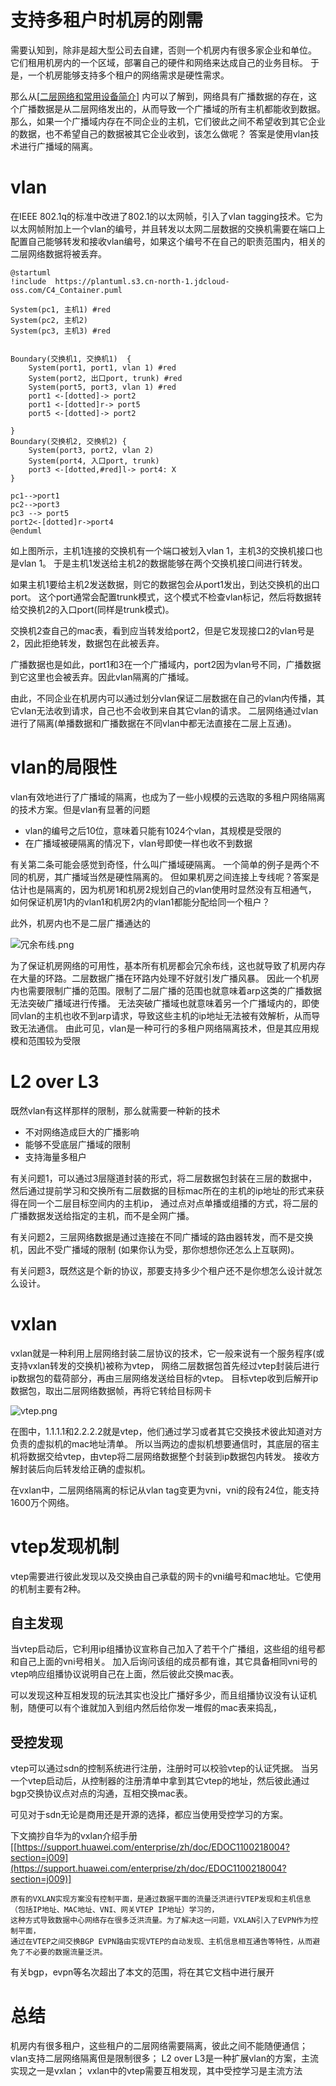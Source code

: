 # 支持多租户时机房的刚需

需要认知到，除非是超大型公司去自建，否则一个机房内有很多家企业和单位。
它们租用机房内的一个区域，部署自己的硬件和网络来达成自己的业务目标。
于是，一个机房能够支持多个租户的网络需求是硬性需求。

那么从[[二层网络和常用设备简介](..%2F%E4%BA%8C%E5%B1%82%E7%BD%91%E7%BB%9C%E5%92%8C%E5%B8%B8%E7%94%A8%E8%AE%BE%E5%A4%87%E7%AE%80%E4%BB%8B)]
内可以了解到，网络具有广播数据的存在，这个广播数据是从二层网络发出的，从而导致一个广播域的所有主机都能收到数据。
那么，如果一个广播域内存在不同企业的主机，它们彼此之间不希望收到其它企业的数据，也不希望自己的数据被其它企业收到，该怎么做呢？
答案是使用vlan技术进行广播域的隔离。

# vlan

在IEEE 802.1q的标准中改进了802.1的以太网帧，引入了vlan
tagging技术。它为以太网帧附加上一个vlan的编号，并且转发以太网二层数据的交换机需要在端口上配置自己能够转发和接收vlan编号，如果这个编号不在自己的职责范围内，相关的二层网络数据将被丢弃。

```plantuml
@startuml
!include  https://plantuml.s3.cn-north-1.jdcloud-oss.com/C4_Container.puml

System(pc1, 主机1) #red
System(pc2, 主机2)
System(pc3, 主机3) #red


Boundary(交换机1, 交换机1)  {
    System(port1, port1, vlan 1) #red
    System(port2, 出口port, trunk) #red
    System(port5, port3, vlan 1) #red
    port1 <-[dotted]-> port2
    port1 <-[dotted]r-> port5
    port5 <-[dotted]-> port2
   
}
Boundary(交换机2, 交换机2) {
    System(port3, port2, vlan 2)
    System(port4, 入口port, trunk)
    port3 <-[dotted,#red]l-> port4: X
} 

pc1-->port1
pc2-->port3
pc3 --> port5
port2<-[dotted]r->port4
@enduml
```

如上图所示，主机1连接的交换机有一个端口被划入vlan 1，主机3的交换机接口也是vlan 1。
于是主机1发送给主机2的数据能够在两个交换机接口间进行转发。

如果主机1要给主机2发送数据，则它的数据包会从port1发出，到达交换机的出口port。
这个port通常会配置trunk模式，这个模式不检查vlan标记，然后将数据转给交换机2的入口port(同样是trunk模式)。

交换机2查自己的mac表，看到应当转发给port2，但是它发现接口2的vlan号是2，因此拒绝转发，数据包在此被丢弃。

广播数据也是如此，port1和3在一个广播域内，port2因为vlan号不同，广播数据到它这里也会被丢弃。因此vlan隔离的广播域。

由此，不同企业在机房内可以通过划分vlan保证二层数据在自己的vlan内传播，其它vlan无法收到请求，自己也不会收到来自其它vlan的请求。
二层网络通过vlan进行了隔离(单播数据和广播数据在不同vlan中都无法直接在二层上互通)。

# vlan的局限性

vlan有效地进行了广播域的隔离，也成为了一些小规模的云选取的多租户网络隔离的技术方案。但是vlan有显著的问题

* vlan的编号之后10位，意味着只能有1024个vlan，其规模是受限的
* 在广播域被硬隔离的情况下，vlan号即使一样也收不到数据

有关第二条可能会感觉到奇怪，什么叫广播域硬隔离。
一个简单的例子是两个不同的机房，其广播域当然是硬性隔离的。
但如果机房之间连接上专线呢？答案是估计也是隔离的，因为机房1和机房2规划自己的vlan使用时显然没有互相通气，
如何保证机房1内的vlan1和机房2内的vlan1都能分配给同一个租户？

此外，机房内也不是二层广播通达的

![冗余布线.png](冗余布线.png)

为了保证机房网络的可用性，基本所有机房都会冗余布线，这也就导致了机房内存在大量的环路。二层数据广播在环路内处理不好就引发广播风暴。
因此一个机房内也需要限制广播的范围。限制了二层广播的范围也就意味着arp这类的广播数据无法突破广播域进行传播。
无法突破广播域也就意味着另一个广播域内的，即使同vlan的主机也收不到arp请求，导致这些主机的ip地址无法被有效解析，从而导致无法通信。
由此可见，vlan是一种可行的多租户网络隔离技术，但是其应用规模和范围较为受限

# L2 over L3

既然vlan有这样那样的限制，那么就需要一种新的技术

* 不对网络造成巨大的广播影响
* 能够不受底层广播域的限制
* 支持海量多租户

有关问题1，可以通过3层隧道封装的形式，将二层数据包封装在三层的数据中，
然后通过提前学习和交换所有二层数据的目标mac所在的主机的ip地址的形式来获得在同一个二层目标空间内的主机ip，
通过点对点单播或组播的方式，将二层的广播数据发送给指定的主机，而不是全网广播。

有关问题2，三层网络数据是通过连接在不同广播域的路由器转发，而不是交换机，因此不受广播域的限制
(如果你认为受，那你想想你还怎么上互联网)。

有关问题3，既然这是个新的协议，那要支持多少个租户还不是你想怎么设计就怎么设计。

# vxlan

vxlan就是一种利用上层网络封装二层协议的技术，它一般来说有一个服务程序(或支持vxlan转发的交换机)被称为vtep，
网络二层数据包首先经过vtep封装后进行ip数据包的载荷部分，再由三层网络发送给目标的vtep。
目标vtep收到后解开ip数据包，取出二层网络数据帧，再将它转给目标网卡

![vtep.png](vtep.png)

在图中，1.1.1.1和2.2.2.2就是vtep，他们通过学习或者其它交换技术彼此知道对方负责的虚拟机的mac地址清单。
所以当两边的虚拟机想要通信时，其底层的宿主机将数据交给vtep，由vtep将二层网络数据整个封装到ip数据包内转发。
接收方解封装后向后转发给正确的虚拟机。

在vxlan中，二层网络隔离的标记从vlan tag变更为vni，vni的段有24位，能支持1600万个网络。

# vtep发现机制

vtep需要进行彼此发现以及交换由自己承载的网卡的vni编号和mac地址。它使用的机制主要有2种。

## 自主发现

当vtep启动后，它利用ip组播协议宣称自己加入了若干个广播组，这些组的组号都和自己上面的vni号相关。
加入后询问该组的成员都有谁，其它具备相同vni号的vtep响应组播协议说明自己在上面，然后彼此交换mac表。

可以发现这种互相发现的玩法其实也没比广播好多少，而且组播协议没有认证机制，随便可以有个谁就加入到组内然后给你发一堆假的mac表来捣乱，

## 受控发现

vtep可以通过sdn的控制系统进行注册，注册时可以校验vtep的认证凭据。
当另一个vtep启动后，从控制器的注册清单中拿到其它vtep的地址，然后彼此通过bgp交换协议点对点的沟通，互相交换mac表。

可见对于sdn无论是商用还是开源的选择，都应当使用受控学习的方案。

下文摘抄自华为的vxlan介绍手册[[https://support.huawei.com/enterprise/zh/doc/EDOC1100218004?section=j009](https://support.huawei.com/enterprise/zh/doc/EDOC1100218004?section=j009)]

```text
原有的VXLAN实现方案没有控制平面，是通过数据平面的流量泛洪进行VTEP发现和主机信息（包括IP地址、MAC地址、VNI、网关VTEP IP地址）学习的，
这种方式导致数据中心网络存在很多泛洪流量。为了解决这一问题，VXLAN引入了EVPN作为控制平面，
通过在VTEP之间交换BGP EVPN路由实现VTEP的自动发现、主机信息相互通告等特性，从而避免了不必要的数据流量泛洪。
```

有关bgp，evpn等名次超出了本文的范围，将在其它文档中进行展开

# 总结

机房内有很多租户，这些租户的二层网络需要隔离，彼此之间不能随便通信；
vlan支持二层网络隔离但是限制很多；
L2 over L3是一种扩展vlan的方案，主流实现之一是vxlan；
vxlan中的vtep需要互相发现，其中受控学习是主流方法